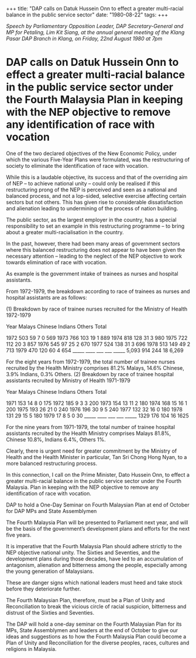 +++ 
title: "DAP calls on Datuk Hussein Onn to effect a greater multi-racial balance in the public service sector"
date: "1980-08-22"
tags:
+++

_Speech by Parliamentary Opposition Leader, DAP Secretary-General and MP for Petaling, Lim Kit Siang, at the annual general meeting of the Klang Pasar DAP Branch in Klang, on Friday, 22nd August 1980 at 7pm_

# DAP calls on Datuk Hussein Onn to effect a greater multi-racial balance in the public service sector under the Fourth Malaysia Plan in keeping with the NEP objective to remove any identification of race with vocation

One of the two declared objectives of the New Economic Policy, under which the various Five-Year Plans were formulated, was the restructuring of society to eliminate the identification of race with vocation.</u>

While this is a laudable objective, its success and that of the overriding aim of NEP – to achieve national unity – could only be realised if this restructuring prong of the NEP is perceived and seen as a national and balanced process, and not a lop-sided, selective exercise affecting certain sectors but not others. This has given rise to considerable dissatisfaction and alienation leading to undermining of the process of nation building.

The public sector, as the largest employer in the country, has a special responsibility to set an example in this restructuring programme – to bring about a greater multi-racialisation in the country.

In the past, however, there had been many areas of government sectors where this balanced restructuring does not appear to have been given the necessary attention – leading to the neglect of the NEP objective to work towards elimination of race with vocation. 

As example is the government intake of trainees as nurses and hospital assistants.

From 1972-1979, the breakdown according to race of trainees as nurses and hospital assistants are as follows:

(1)	Breakdown by race of trainee nurses recruited  for the Ministry of Health 1972-1979

Year		Malays		Chinese		Indians		Others 		Total

1972		503		59		7		0		569
1973		766		103		19		1		889
1974		818		128		31		3		980
1975		722		112		20		3		857
1976		545		97		25		2		670
1977		524		138		31		3		696
1978		513		149		49		2		713
1979		470		120		60		4		654
		_____		____		___		___		_____
		5,093		914		244		18		6,269

For the eight years from 1972-1979, the total number of trainee nurses recruited by the Health Ministry comprises 81.2% Malays, 14.6% Chinese, 3.9% Indians, 0.3% Others.
(2)	Breakdown by race of trainee hospital assistants recruited by Ministry of Health 1971-1979

Year		Malays		Chinese		Indians		Others 		Total

1971		153		14		8		0		175
1972		185		9		3		3		200
1973		154		13		11		2		180
1974		168		15		16		1		200
1975		193		26		21		0		240
1976		196		30		9		5		240
1977		132		32		16		0		180
1978		131		29		15		5		180
1979		17		8		5		0		30
		_____		____		___		___		_____
		1329		176		104		16		1625

For the nine years from 1971-1979, the total number of trainee hospital assistants recruited by the Health Ministry comprises Malays 81.8%, Chinese 10.8%, Indians 6.4%, Others 1%.

Clearly, there is urgent need for greater commitment by the Ministry of Health and the Health Minister in particular, Tan Sri Chong Hong Nyan, to a more balanced restructuring process.

In this connection, I call on the Prime Minister, Dato Hussein Onn, to effect a greater multi-racial balance in the public service sector under the Fourth Malaysia. Plan in keeping with the NEP objective to remove any identification of race with vocation.

DAP to hold a One-Day Seminar on Fourth Malaysian Plan at end of October for DAP MPs and State Assemblymen

The Fourth Malaysia Plan will be presented to Parliament next year, and will be the basis of the government’s development plans and efforts for the next five years.

It is imperative that the Fourth Malaysia Plan should adhere strictly to the NEP objective national unity. The Sixties and Seventies, and the development plans during those decades, have led to an accumulation of antagonism, alienation and bitterness among the people, especially among the young generation of Malaysians.

These are danger signs which national leaders must heed and take stock before they deteriorate further.

The Fourth Malaysian Plan, therefore, must be a Plan of Unity and Reconciliation to break the vicious circle of racial suspicion, bitterness and distrust of the Sixties and Seventies.

The DAP will hold a one-day seminar on the Fourth Malaysian Plan for its MPs, State Assemblymen and leaders at the end of October to give our ideas and suggestions as to how the Fourth Malaysia Plan could become a Plan of Unity and Reconciliation for the diverse peoples, races, cultures and religions in Malaysia.
 
